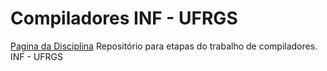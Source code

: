 # Compiladores INF - UFRGS 
<a href="http://inf.ufrgs.br/~johann/comp/">Pagina da Disciplina</a>
Repositório para etapas do trabalho de compiladores. INF - UFRGS


